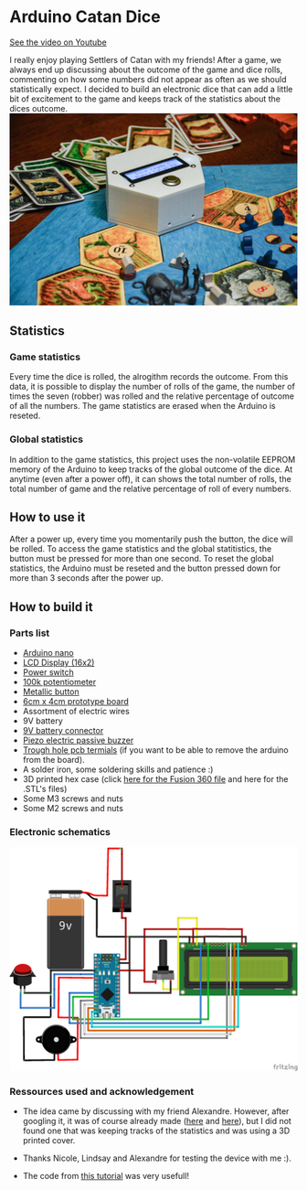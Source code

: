 # Arduino Catan Dice

[See the video on Youtube](https://youtu.be/gaEj32isIZw)

I really enjoy playing Settlers of Catan with my friends! After a game, we always end up discussing about the outcome of the game and dice rolls, commenting on how some numbers did not appear as often as we should statistically expect. I decided to build an electronic dice that can add a little bit of excitement to the game and keeps track of the statistics about the dices outcome. 
![Picture](https://github.com/MxBoud/Arduino-Catan-Dice/blob/master/Ressources/Images/01.jpg)

## Statistics 

### Game statistics
Every time the dice is rolled, the alrogithm records the outcome. From this data, it is possible to display the number of rolls of the game, the number of times the seven (robber) was rolled and the relative percentage of outcome of all the numbers. The game statistics are erased when the Arduino is reseted. 

### Global statistics
In addition to the game statistics, this project uses the non-volatile EEPROM memory of the Arduino to keep tracks of the global outcome of the dice. At anytime (even after a power off), it can shows the total number of rolls, the total number of game and the relative percentage of roll of every numbers. 

## How to use it
After a power up, every time you momentarily push the button, the dice will be rolled. To access the game statistics and the global statitistics, the button must be pressed for more than one second. To reset the global statistics, the Arduino must be reseted and the button pressed down for more than 3 seconds after the power up. 

## How to build it 

### Parts list
* [Arduino nano](https://www.amazon.ca/Arduino-ELEGOO-ATmega328P-Compatible-Without/dp/B071NMD14Y/ref=sr_1_1?ie=UTF8&qid=1550519119&sr=8-1&keywords=arduino+nano)
* [LCD Display (16x2)](https://www.adafruit.com/product/181)
* [Power switch](https://www.digikey.ca/product-detail/en/e-switch/PS1024ARED/EG2015-ND/44577)
* [100k potentiometer](https://www.adafruit.com/product/1831)
* [Metallic button](https://www.adafruit.com/product/917)
* [6cm x 4cm prototype board](https://www.amazon.ca/ELEGOO-Prototype-Soldering-Compatible-Arduino/dp/B073173QL5/ref=sr_1_1?ie=UTF8&qid=1550519033&sr=8-1&keywords=pcb)
* Assortment of electric wires
* 9V battery
* [9V battery connector](https://www.amazon.ca/abcGoodefg-Battery-Button-Connector-Leather/dp/B07B9W4CPT/ref=sr_1_3?ie=UTF8&qid=1550519150&sr=8-3&keywords=9v+battery+connector)
* [Piezo electric passive buzzer](https://www.amazon.ca/Cylewet-Terminals-Electronic-Electromagnetic-Impedance/dp/B07DDG9HD9/ref=sr_1_2?ie=UTF8&qid=1550519198&sr=8-2&keywords=arduino+buzzer)
* [Trough hole pcb termials](https://www.amazon.ca/Seloky-Straight-Connector-Assortment-Prototype/dp/B07F74QRYH/ref=sr_1_4?ie=UTF8&qid=1550519222&sr=8-4&keywords=pcb+header) (if you want to be able to remove the arduino from the board). 
* A solder iron, some soldering skills and patience :) 
* 3D printed hex case (click [here for the Fusion 360 file](https://a360.co/2SIfUmJ) and here for the .STL's files)
* Some M3 screws and nuts 
* Some M2 screws and nuts 
### Electronic schematics
![Schematics](https://github.com/MxBoud/Arduino-Catan-Dice/blob/master/Ressources/Images/Schematics.png)

### Ressources used and acknowledgement
* The idea came by discussing with my friend Alexandre. However, after googling it, it was of course already made ([here](https://create.arduino.cc/projecthub/joshi/settlers-of-catan-dice-d653f0) and [here](https://www.youtube.com/watch?v=biL6dSZkcWw)), but I did not found one that was keeping tracks of the statistics and was using a 3D printed cover. 

* Thanks Nicole, Lindsay and Alexandre for testing the device with me :). 
* The code from [this tutorial](https://www.instructables.com/id/Arduino-Display-Messages-Using-Hardware-Interrupts/) was very usefull! 





